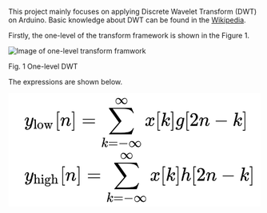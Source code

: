 This project mainly focuses on applying Discrete Wavelet Transform (DWT) on Arduino. Basic knowledge about DWT can be found in the [Wikipedia](https://en.wikipedia.org/wiki/Discrete_wavelet_transform).

Firstly, the one-level of the transform framework is shown in the Figure 1.

![Image of one-level transform framwork](https://upload.wikimedia.org/wikipedia/commons/4/45/Wavelets_-_DWT.png)

Fig. 1 One-level DWT

The expressions are shown below.

![Image of one-level transform expressions](https://github.com/zhuang93/Arduino-Project/blob/master/Discrete-Wavelet-Transform/figures/dwt-expression.png)
